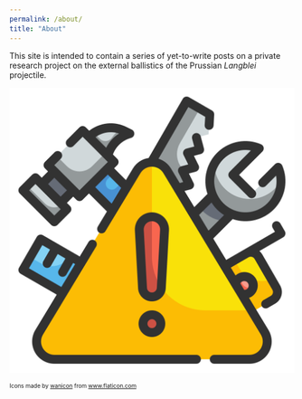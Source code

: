 ```yaml
---
permalink: /about/
title: "About"
---
```


This site is intended to contain a series of yet-to-write posts on a private research project on the external ballistics of the Prussian *Langblei* projectile. 

![under construction](./../assets/images/warning.png)
<div  style="font-size:10px">Icons made by <a href="https://www.flaticon.com/authors/wanicon" title="wanicon">wanicon</a> from <a href="https://www.flaticon.com/" title="Flaticon">www.flaticon.com</a></div>
